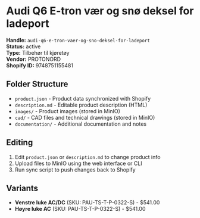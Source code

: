 # Audi Q6 E-tron vær og snø deksel for ladeport

**Handle:** `audi-q6-e-tron-vaer-og-sno-deksel-for-ladeport`  
**Status:** active  
**Type:** Tilbehør til kjøretøy  
**Vendor:** PROTONORD  
**Shopify ID:** 9748751155481  

## Folder Structure

- `product.json` - Product data synchronized with Shopify
- `description.md` - Editable product description (HTML)
- `images/` - Product images (stored in MinIO)
- `cad/` - CAD files and technical drawings (stored in MinIO)
- `documentation/` - Additional documentation and notes

## Editing

1. Edit `product.json` or `description.md` to change product info
2. Upload files to MinIO using the web interface or CLI
3. Run sync script to push changes back to Shopify

## Variants

- **Venstre luke AC/DC** (SKU: PAU-TS-T-P-0322-S) - $541.00
- **Høyre luke AC** (SKU: PAU-TS-T-P-0322-S) - $541.00
